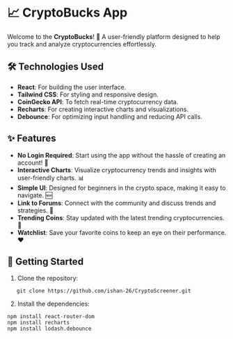 # 📈 CryptoBucks App

Welcome to the **CryptoBucks**! 🚀 A user-friendly platform designed to help you track and analyze cryptocurrencies effortlessly.

## 🛠️ Technologies Used

- **React**: For building the user interface.
- **Tailwind CSS**: For styling and responsive design.
- **CoinGecko API**: To fetch real-time cryptocurrency data.
- **Recharts**: For creating interactive charts and visualizations.
- **Debounce**: For optimizing input handling and reducing API calls.

## ✨ Features

- **No Login Required**: Start using the app without the hassle of creating an account! 🙌
- **Interactive Charts**: Visualize cryptocurrency trends and insights with user-friendly charts. 📊
- **Simple UI**: Designed for beginners in the crypto space, making it easy to navigate. 🆕
- **Link to Forums**: Connect with the community and discuss trends and strategies. 💬
- **Trending Coins**: Stay updated with the latest trending cryptocurrencies. 🌟
- **Watchlist**: Save your favorite coins to keep an eye on their performance. ❤️

## 🚀 Getting Started

1. Clone the repository:
```
   git clone https://github.com/ishan-26/CryptoScreener.git
```
2. Install the dependencies:
```
npm install react-router-dom
npm install recharts
npm install lodash.debounce
```
